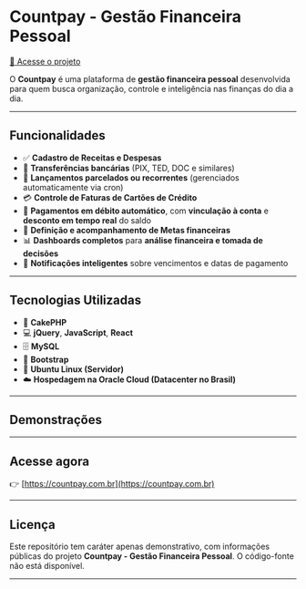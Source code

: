 # Countpay - Gestão Financeira Pessoal

[🔗 Acesse o projeto](https://countpay.com.br)

O **Countpay** é uma plataforma de **gestão financeira pessoal** desenvolvida para quem busca organização, controle e inteligência nas finanças do dia a dia.

---

## Funcionalidades

- ✅ **Cadastro de Receitas e Despesas**
- 🔄 **Transferências bancárias** (PIX, TED, DOC e similares)
- 📆 **Lançamentos parcelados ou recorrentes** (gerenciados automaticamente via cron)
- 💳 **Controle de Faturas de Cartões de Crédito**
- 🏦 **Pagamentos em débito automático**, com **vinculação à conta** e **desconto em tempo real** do saldo
- 🎯 **Definição e acompanhamento de Metas financeiras**
- 📊 **Dashboards completos** para **análise financeira e tomada de decisões**
- 🔔 **Notificações inteligentes** sobre vencimentos e datas de pagamento

---

## Tecnologias Utilizadas

- 🍰 **CakePHP**
- 💻 **jQuery**, **JavaScript**, **React**
- 🗄️ **MySQL**
- 🎨 **Bootstrap**
- 🐧 **Ubuntu Linux (Servidor)**
- ☁️ **Hospedagem na Oracle Cloud (Datacenter no Brasil)**

---

## Demonstrações
---

## Acesse agora

👉 [https://countpay.com.br](https://countpay.com.br)

---

## Licença

Este repositório tem caráter apenas demonstrativo, com informações públicas do projeto **Countpay - Gestão Financeira Pessoal**. O código-fonte não está disponível.

---
